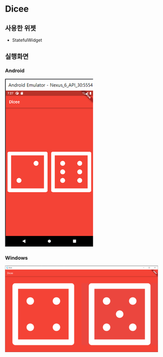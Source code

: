 # Dicee

## 사용한 위젯
- StatefulWidget

## 실행화면

### Android
![Android 실행화면](./picture/android.png)

### Windows
![Windows 실행화면](./picture/windows.png)